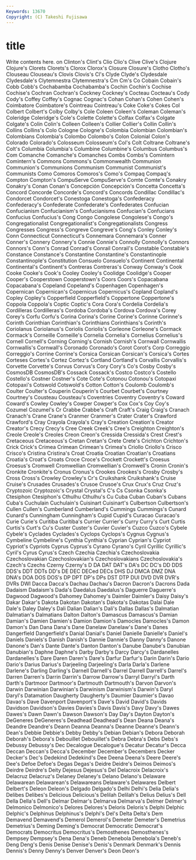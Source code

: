 ```yaml
---
Keywords: 13670 
Copyright: (C) Takeshi Fujisawa
---
```


# title

Write contents here.
on Clinton's Clint's Clio Clio's Clive Clive's
Clojure Clojure's Clorets Clorets's Clorox Clorox's Closure Closure's Clotho Clotho's
Clouseau Clouseau's Clovis Clovis's Cl's Clyde Clyde's Clydesdale Clydesdale's Clytemnestra
Clytemnestra's Cm Cm's Co Cobain Cobain's Cobb Cobb's Cochabamba Cochabamba's
Cochin Cochin's Cochise Cochise's Cochran Cochran's Cockney Cockney's Cocteau Cocteau's
Cody Cody's Coffey Coffey's Cognac Cognac's Cohan Cohan's Cohen Cohen's
Coimbatore Coimbatore's Cointreau Cointreau's Coke Coke's Cokes Col Colbert Colbert's
Colby Colby's Cole Coleen Coleen's Coleman Coleman's Coleridge Coleridge's Cole's
Colette Colette's Colfax Colfax's Colgate Colgate's Colin Colin's Colleen Colleen's
Collier Collier's Collin Collin's Collins Collins's Colo Cologne Cologne's Colombia
Colombian Colombian's Colombians Colombia's Colombo Colombo's Colon Colonial Colon's Colorado
Colorado's Colosseum Colosseum's Col's Colt Coltrane Coltrane's Colt's Columbia Columbia's
Columbine Columbine's Columbus Columbus's Com Comanche Comanche's Comanches Combs Combs's
Comintern Comintern's Commons Commons's Commonwealth Communion Communion's Communions Communism Communist
Communist's Communists Como Comoros Comoros's Como's Compaq Compaq's Compton Compton's
CompuServe CompuServe's Comte Comte's Conakry Conakry's Conan Conan's Concepción Concepción's
Concetta Concetta's Concord Concorde Concorde's Concord's Concords Condillac Condillac's Condorcet
Condorcet's Conestoga Conestoga's Confederacy Confederacy's Confederate Confederate's Confederates Confucian Confucianism
Confucianism's Confucianisms Confucian's Confucians Confucius Confucius's Cong Congo Congolese Congolese's
Congo's Congregationalist Congregationalist's Congregationalists Congress Congresses Congress's Congreve Congreve's Cong's
Conley Conley's Conn Connecticut Connecticut's Connemara Connemara's Conner Conner's Connery
Connery's Connie Connie's Connolly Connolly's Connors Connors's Conn's Conrad Conrad's
Conrail Conrail's Constable Constable's Constance Constance's Constantine Constantine's Constantinople Constantinople's
Constitution Consuelo Consuelo's Continent Continental Continental's Continent's Contreras Contreras's Conway
Conway's Cook Cooke Cooke's Cook's Cooley Cooley's Coolidge Coolidge's Cooper
Cooper's Cooperstown Cooperstown's Coors Coors's Copacabana Copacabana's Copeland Copeland's Copenhagen
Copenhagen's Copernican Copernican's Copernicus Copernicus's Copland Copland's Copley Copley's Copperfield
Copperfield's Coppertone Coppertone's Coppola Coppola's Coptic Coptic's Cora Cora's Cordelia
Cordelia's Cordilleras Cordilleras's Cordoba Cordoba's Cordova Cordova's Corey Corey's Corfu
Corfu's Corina Corina's Corine Corine's Corinne Corinne's Corinth Corinthian Corinthian's
Corinthians Corinthians's Corinth's Coriolanus Coriolanus's Coriolis Coriolis's Corleone Corleone's Cormack
Cormack's Corneille Corneille's Cornelia Cornelia's Cornelius Cornelius's Cornell Cornell's Corning
Corning's Cornish Cornish's Cornwall Cornwallis Cornwallis's Cornwall's Coronado Coronado's Corot
Corot's Corp Correggio Correggio's Corrine Corrine's Corsica Corsican Corsican's Corsica's
Cortes Corteses Cortes's Cortez Cortez's Cortland Cortland's Corvallis Corvallis's Corvette
Corvette's Corvus Corvus's Cory Cory's Co's Cosby Cosby's CosmosDB CosmosDB's
Cossack Cossack's Costco Costco's Costello Costello's Costner Costner's Cote Cote's
Cotonou Cotonou's Cotopaxi Cotopaxi's Cotswold Cotswold's Cotton Cotton's Coulomb Coulomb's
Coulter Coulter's Couperin Couperin's Courbet Courbet's Courtney Courtney's Cousteau Cousteau's
Coventries Coventry Coventry's Coward Coward's Cowley Cowley's Cowper Cowper's Cox
Cox's Coy Coy's Cozumel Cozumel's Cr Crabbe Crabbe's Craft Craft's
Craig Craig's Cranach Cranach's Crane Crane's Cranmer Cranmer's Crater Crater's
Crawford Crawford's Cray Crayola Crayola's Cray's Creation Creation's Creator Creator's
Crecy Crecy's Cree Creek Creek's Cree's Creighton Creighton's Creole Creole's
Creoles Creon Creon's Cressida Cressida's Crest Crest's Cretaceous Cretaceous's Cretan
Cretan's Crete Crete's Crichton Crichton's Crick Crick's Crimea Crimean Crimean's
Crimea's Criollo Criollo's Crisco Crisco's Cristina Cristina's Croat Croatia Croatian
Croatian's Croatians Croatia's Croat's Croats Croce Croce's Crockett Crockett's Croesus
Croesus's Cromwell Cromwellian Cromwellian's Cromwell's Cronin Cronin's Cronkite Cronkite's Cronus
Cronus's Crookes Crookes's Crosby Crosby's Cross Cross's Crowley Crowley's Cr's
Cruikshank Cruikshank's Cruise Cruise's Crusades Crusades's Crusoe Crusoe's Crux Crux's
Cruz Cruz's Cryptozoic Cryptozoic's Crystal Crystal's C's Cs Csonka Csonka's
Ctesiphon Ctesiphon's Cthulhu Cthulhu's Cu Cuba Cuban Cuban's Cubans Cuba's
Cuchulain Cuchulain's Cuisinart Cuisinart's Culbertson Culbertson's Cullen Cullen's Cumberland Cumberland's
Cummings Cummings's Cunard Cunard's Cunningham Cunningham's Cupid Cupid's Curacao Curacao's
Curie Curie's Curitiba Curitiba's Currier Currier's Curry Curry's Curt Curtis
Curtis's Curt's Cu's Custer Custer's Cuvier Cuvier's Cuzco Cuzco's Cybele
Cybele's Cyclades Cyclades's Cyclops Cyclops's Cygnus Cygnus's Cymbeline Cymbeline's Cynthia
Cynthia's Cyprian Cyprian's Cypriot Cypriot's Cypriots Cyprus Cyprus's Cyrano Cyrano's
Cyril Cyrillic Cyrillic's Cyril's Cyrus Cyrus's Czech Czechia Czechia's Czechoslovakia
Czechoslovakian Czechoslovakian's Czechoslovakians Czechoslovakia's Czech's Czechs Czerny Czerny's D DA
DAT DAT's DA's DC DC's DD DDS DDS's DDT DDTs
DD's DE DEC DECed DECs DHS DJ DMCA DMZ DNA
DNA's DOA DOS DOS's DP DPT DP's DPs DST DTP
DUI DVD DVR DVR's DVRs DWI Dacca Dacca's Dachau Dachau's
Dacron Dacron's Dacrons Dada Dadaism Dadaism's Dada's Daedalus Daedalus's Daguerre
Daguerre's Dagwood Dagwood's Dahomey Dahomey's Daimler Daimler's Daisy Daisy's Dakar
Dakar's Dakota Dakotan Dakotan's Dakota's Dakotas Dalai Dale Dale's Daley
Daley's Dali Dalian Dalian's Dali's Dallas Dallas's Dalmatian Dalmatian's Dalmatians
Dalton Dalton's Damascus Damascus's Damian Damian's Damien Damien's Damion Damion's
Damocles Damocles's Damon Damon's Dan Dana Dana's Dane Danelaw Danelaw's
Dane's Danes Dangerfield Dangerfield's Danial Danial's Daniel Danielle Danielle's Daniel's
Daniels Daniels's Danish Danish's Dannie Dannie's Danny Danny's Danone Danone's
Dan's Dante Dante's Danton Danton's Danube Danube's Danubian Danubian's Daphne
Daphne's Darby Darby's Darcy Darcy's Dardanelles Dardanelles's Dare Daren Daren's
Dare's Darfur Darfur's Darin Darin's Dario Dario's Darius Darius's Darjeeling
Darjeeling's Darla Darla's Darlene Darlene's Darling Darling's Darnell Darnell's Darrel
Darrell Darrell's Darrel's Darren Darren's Darrin Darrin's Darrow Darrow's Darryl
Darryl's Darth Darth's Dartmoor Dartmoor's Dartmouth Dartmouth's Darvon Darvon's Darwin
Darwinian Darwinian's Darwinism Darwinism's Darwin's Daryl Daryl's Datamation Daugherty Daugherty's
Daumier Daumier's Davao Davao's Dave Davenport Davenport's Dave's David David's
Davids Davidson Davidson's Davies Davies's Davis Davis's Davy Davy's Dawes
Dawes's Dawn Dawn's Dawson Dawson's Day Day's Dayton Dayton's DeGeneres
DeGeneres's Deadhead Deadhead's Dean Deana Deana's Deandre Deandre's Deann Deanna
Deanna's Deanne Deanne's Deann's Dean's Debbie Debbie's Debby Debby's Debian
Debian's Debora Deborah Deborah's Debora's Debouillet Debouillet's Debra Debra's Debs
Debs's Debussy Debussy's Dec Decalogue Decalogue's Decatur Decatur's Decca Deccan
Deccan's Decca's December December's Decembers Decker Decker's Dec's Dedekind Dedekind's
Dee Deena Deena's Deere Deere's Dee's Defoe Defoe's Degas Degas's
Deidre Deidre's Deimos Deimos's Deirdre Deirdre's Deity Dejesus Dejesus's Del
Delacroix Delacroix's Delacruz Delacruz's Delaney Delaney's Delano Delano's Delaware Delawarean
Delawarean's Delawareans Delaware's Delawares Delbert Delbert's Deleon Deleon's Delgado Delgado's
Delhi Delhi's Delia Delia's Delibes Delibes's Delicious Delicious's Delilah Delilah's
Delius Delius's Dell Della Della's Dell's Delmar Delmar's Delmarva Delmarva's
Delmer Delmer's Delmonico Delmonico's Delores Delores's Deloris Deloris's Delphi Delphic
Delphic's Delphinus Delphinus's Delphi's Del's Delta Delta's Dem Demavend Demavend's
Demerol Demerol's Demeter Demeter's Demetrius Demetrius's Deming Deming's Democrat Democratic
Democrat's Democrats Democritus Democritus's Demosthenes Demosthenes's Dempsey Dempsey's Dena Dena's
Deneb Denebola Denebola's Deneb's Deng Deng's Denis Denise Denise's Denis's
Denmark Denmark's Dennis Dennis's Denny Denny's Denver Denver's Deon Deon's
